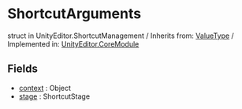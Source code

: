 # ShortcutArguments
struct in UnityEditor.ShortcutManagement
 / Inherits from: <a href="https://docs.unity3d.com/6000.0/Documentation/ScriptReference/ValueType.html">ValueType</a> / Implemented in: <a href="https://docs.unity3d.com/6000.0/Documentation/ScriptReference/UnityEditor.CoreModule.html">UnityEditor.CoreModule</a>

## Fields
- <a href="https://docs.unity3d.com/6000.0/Documentation/ScriptReference/ShortcutArguments-context.html">context</a> : Object
- <a href="https://docs.unity3d.com/6000.0/Documentation/ScriptReference/ShortcutArguments-stage.html">stage</a> : ShortcutStage

